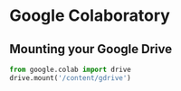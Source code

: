 # Google Colaboratory

## Mounting your Google Drive

```python
from google.colab import drive
drive.mount('/content/gdrive')
```


